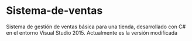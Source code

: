 # Sistema-de-ventas
Sistema de gestión de ventas básica para una tienda, desarrollado con C# en el entorno Visual Studio 2015. Actualmente es la versión modificada
